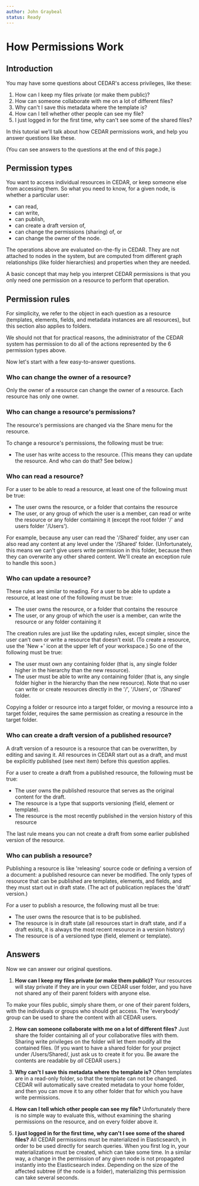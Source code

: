 ```yaml
---
author: John Graybeal
status: Ready
---
```

# How Permissions Work

## **Introduction**
You may have some questions about CEDAR's access privileges, like these:

1. How can I keep my files private (or make them public)?
2. How can someone collaborate with me on a lot of different files?
3. Why can't I save this metadata where the template is?
4. How can I tell whether other people can see my file?
5. I just logged in for the first time, why can't see some of the shared files?

In this tutorial we'll talk about how CEDAR permissions work, and help you answer questions like these.

(You can see answers to the questions at the end of this page.)

## **Permission types**
You want to access individual resources in CEDAR, or keep someone else from accessing them. So what you need to know, for a given node, is whether a particular user:

- can read,
- can write,
- can publish,
- can create a draft version of,
- can change the permissions (sharing) of, or
- can change the owner of the node.

The operations above are evaluated on-the-fly in CEDAR. They are not attached to nodes in the system, but are computed from different graph relationships (like folder hierarchies) and properties when they are needed.

A basic concept that may help you interpret CEDAR permissions is that you only need one permission on a resource to perform that operation. 

## **Permission rules**
For simplicity, we refer to the object in each question as a resource (templates, elements, fields, and metadata instances are all resources), but this section also applies to folders.

We should not that for practical reasons, the administrator of the CEDAR system has permission to do all of the actions represented by the 6 permission types above.

Now let's start with a few easy-to-answer questions.

### **Who can change the owner of a resource?**
Only the owner of a resource can change the owner of a resource. Each resource has only one owner.

### **Who can change a resource's permissions?**
The resource's permissions are changed via the Share menu for the resource. 

To change a resource's permissions, the following must be true:

- The user has write access to the resource. (This means they can update the resource. And who can do that? See below.)

### **Who can read a resource?**
For a user to be able to read a resource, at least one of the following must be true:

- The user owns the resource, or a folder that contains the resource
- The user, or any group of which the user is a member, can read or write the resource or any folder containing it (except the root folder '/' and users folder '/Users').

For example, because any user can read the '/Shared' folder, any user can also read any content at any level under the '/Shared' folder. (Unfortunately, this means we can't give users write permission in this folder, because then they can overwrite any other shared content. We'll create an exception rule to handle this soon.)

### **Who can update a resource?**
These rules are similar to reading. For a user to be able to update a resource, at least one of the following must be true:

- The user owns the resource, or a folder that contains the resource
- The user, or any group of which the user is a member, can write the resource or any folder containing it

The creation rules are just like the updating rules, except simpler, since the user can’t own or write a resource that doesn’t exist. (To create a resource, use the 'New +' icon at the upper left of your workspace.) So one of the following must be true:

- The user must own any containing folder (that is, any single folder higher in the hierarchy than the new resource).
- The user must be able to write any containing folder (that is, any single folder higher in the hierarchy than the new resource).
Note that no user can write or create resources directly in the '/', '/Users', or '/Shared' folder. 

Copying a folder or resource into a target folder, or moving a resource into a target folder, requires the same permission as creating a resource in the target folder.

### **Who can create a draft version of a published resource?**
A draft version of a resource is a resource that can be overwritten, by editing and saving it. All resources in CEDAR start out as a draft, and must be explicitly published (see next item) before this question applies.

For a user to create a draft from a published resource, the following must be true:

- The user owns the published resource that serves as the original content for the draft.
- The resource is a type that supports versioning (field, element or template).
- The resource is the most recently published in the version history of this resource

The last rule means you can not create a draft from some earlier published version of the resource.

### **Who can publish a resource?**
Publishing a resource is like 'releasing' source code or defining a version of a document: a published resource can never be modified. The only types of resource that can be published are templates, elements, and fields, and they must start out in draft state. (The act of publication replaces the 'draft' version.)

For a user to publish a resource, the following must all  be true:

- The user owns the resource that is to be published.
- The resource is in draft state (all resources start in draft state, and if a draft exists, it is always the most recent resource in a version history)
- The resource is of a versioned type (field, element or template).
 

## **Answers**
Now we can answer our original questions.

1. **How can I keep my files private (or make them public)?**
Your resources will stay private if they are in your own CEDAR user folder, and you have not shared any of their parent folders with anyone else.

To make your files public, simply share them, or one of their parent folders, with the individuals or groups who should get access. The 'everybody' group can be used to share the content with all CEDAR users.

2. **How can someone collaborate with me on a lot of different files?**
Just share the folder containing all of your collaborative files with them. Sharing write privileges on the folder will let them modify all the contained files.
(If you want to have a shared folder for your project under /Users/Shared/, just ask us to create it for you. Be aware the contents are readable by *all* CEDAR users.)

3. **Why can't I save this metadata where the template is?**
Often templates are in a read-only folder, so that the template can not be changed. 
CEDAR will automatically save created metadata to your home folder,
and then you can move it to any other folder that for which you have write permissions.

4. **How can I tell which other people can see my file?**
Unfortunately there is no simple way to evaluate this, without examining the sharing permissions on the resource, and on every folder above it.

5. **I just logged in for the first time, why can't I see some of the shared files?**
All CEDAR permissions must be materialized in Elasticsearch, in order to be used directly for search queries.
When you first log in, your materializations must be created, which can take some time.
In a similar way, a change in the permission of any given node is not propagated instantly into the Elasticsearch index.
Depending on the size of the affected subtree (if the node is a folder), materializing this permission can take several seconds.
